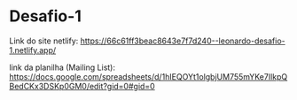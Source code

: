 # Desafio-1
Link do site netlify: https://66c61ff3beac8643e7f7d240--leonardo-desafio-1.netlify.app/

link da planilha (Mailing List): https://docs.google.com/spreadsheets/d/1hIEQOYt1olgbjUM755mYKe7IlkpQBedCKx3DSKp0GM0/edit?gid=0#gid=0
